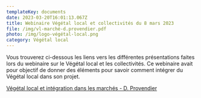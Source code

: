 ```yaml
---
templateKey: documents
date: 2023-03-20T16:01:13.067Z
title: Webinaire Végétal local et collectivités du 8 mars 2023
file: /img/vl-marché-d.provendier.pdf
photo: /img/logo-végétal-local.png
category: Végétal local
---
```

Vous trouverez ci-dessous les liens vers les différentes présentations faites lors du webinaire sur le Végétal local et les collectivités.
Ce webinaire avait pour objectif de donner des éléments pour savoir comment intégrer du Végétal local dans son projet.

<a href="/img/vl-marché-d.provendier.pdf" target="_blank">Végétal local et intégration dans les marchés - D. Provendier</a>